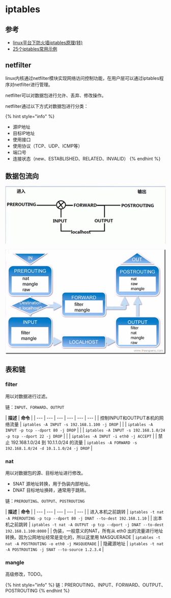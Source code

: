 # iptables

## 参考

* [linux平台下防火墙iptables原理\(转\)](http://www.cnblogs.com/ggjucheng/archive/2012/08/19/2646466.html)
* [25个iptables常用示例](https://www.cnblogs.com/bill1015/p/6847841.html)

## netfilter

linux内核通过netfilter模块实现网络访问控制功能，在用户层可以通过iptables程序对netfilter进行管理。

netfilter可以对数据包进行允许、丢弃、修改操作。

netfilter通过以下方式对数据包进行分类：

{% hint style="info" %}
* 源IP地址
* 目标IP地址
* 使用接口
* 使用协议（TCP、UDP、ICMP等）
* 端口号
* 连接状态（new、ESTABLISHED、RELATED、INVALID）
{% endhint %}

## 数据包流向

![](../.gitbook/assets/qq-jie-tu-20180507160859.png)

![](../.gitbook/assets/2012081915413532.png)

## 表和链

### filter

用以对数据进行过滤。

链：`INPUT`、`FORWARD`、`OUTPUT`

| **描述** | **命令** |
| --- | --- | --- | --- | --- | --- |
| 控制INPUT和OUTPUT本机的网络流量 | `iptables -A INPUT -s 192.168.1.100 -j DROP` |
|  | `iptables -A INPUT -p tcp --dport 80 -j DROP` |
|  | `iptables -A INPUT -s 192.168.1.0/24 -p tcp --dport 22 -j DROP` |
|  | `iptables -A INPUT -i eth0 -j ACCEPT` |
| 禁止 192.168.1.0/24 到 10.1.1.0/24 的流量 | `iptables -A FORWARD -s 192.168.1.0/24 -d 10.1.1.0/24 -j DROP` |

### nat

用以对数据包的源、目标地址进行修改。

* SNAT 源地址转换，用于伪装内部地址。
* DNAT 目标地址换砖，通常用于跳转。

链：`PREROUTING`、`OUTPUT`、`POSTROUTING`

| **描述** | **命令** |
| --- | --- | --- | --- | --- |
| 进入本机之前跳转 | `iptables -t nat -A PREROUTING -p tcp --dport 80 -j DNAT --to-dest 192.168.1.10` |
| 出本机之前跳转 | `iptables -t nat -A OUTPUT -p tcp --dport -j DNAT --to-dest 192.168.1.100:8080` |
| 伪装，一般意义的NAT，所有从 eth0 出的流量进行地址转换。因为公网地址经常是变化的，所以这里用 MASQUERADE | `iptables -t nat -A POSTROUTING -o eth0 -j MASQUERADE` |
| 隐藏源地址 | `iptables -t nat -A POSTROUTING -j SNAT --to-source 1.2.3.4` |

### mangle

高级修改，TODO。

{% hint style="info" %}
 链：PREROUTING、INPUT、FORWARD、OUTPUT、POSTROUTING
{% endhint %}



